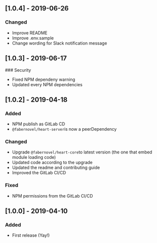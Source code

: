 ## [1.0.4] - 2019-06-26
### Changed
- Improve README
- Improve .env.sample
- Change wording for Slack notification message

## [1.0.3] - 2019-06-17
### Security
- Fixed NPM dependeny warning 
- Updated every NPM dependencies

## [1.0.2] - 2019-04-18
### Added
- NPM publish as GitLab CD
- `@fabernovel/heart-server`is now a peerDependency

### Changed
- Upgrade `@fabernovel/heart-core`to latest version (the one that embed module loading code)
- Updated code according to the upgrade
- Updated the readme and contributing guide
- Improved the GitLab CI/CD

### Fixed
- NPM permissions from the GitLab CI/CD

## [1.0.0] - 2019-04-10
### Added
- First release (Yay!)
